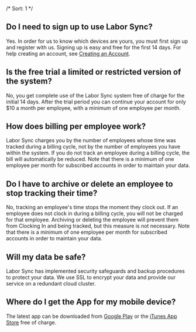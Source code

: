 /*
Sort: 1
*/
## Do I need to sign up to use Labor Sync?
Yes.  In order for us to know which devices are yours, you must first sign up and register with us.  Signing up is easy and free for the first 14 days. For help creating an account, see [Creating an Account](http://support.laborsync.com/kb/getting-started/creating-an-account).
## Is the free trial a limited or restricted version of the system?
No, you get complete use of the Labor Sync system free of charge for the initial 14 days. After the trial period you can continue your account for only $10 a month per employee, with a minimum of one employee per month.
## How does billing per employee work?
Labor Sync charges you by the number of employees whose time was tracked during a billing cycle, not by the number of employees you have within the system. If you do not track an employee during a billing cycle, the bill will automatically be reduced.  Note that there is a minimum of one employee per month for subscribed accounts in order to maintain your data.
## Do I have to archive or delete an employee to stop tracking their time?
No, tracking an employee's time stops the moment they clock out. If an employee does not clock in during a billing cycle, you will not be charged for that employee.  Archiving or deleting the employee will prevent them from Clocking In and being tracked, but this measure is not necessary. Note that there is a minimum of one employee per month for subscribed accounts in order to maintain your data.
## Will my data be safe?
Labor Sync has implemented security safeguards and backup procedures to protect your data. We use SSL to encrypt your data and provide our service on a redundant cloud cluster.
## Where do I get the App for my mobile device?
The latest app can be downloaded from [Google Play](http://play.google.com/store/apps/details?id=com.laborsync.mobile) or the [iTunes App Store](http://itunes.apple.com/us/app/labor-sync/id457863027) free of charge.